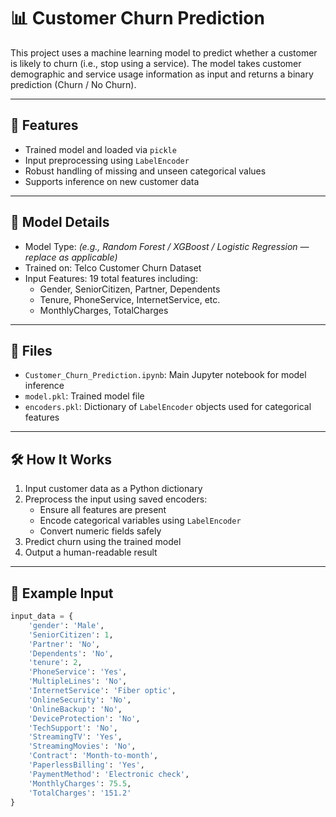 # 📊 Customer Churn Prediction

This project uses a machine learning model to predict whether a customer is likely to churn (i.e., stop using a service). The model takes customer demographic and service usage information as input and returns a binary prediction (Churn / No Churn).

---

## 🚀 Features

- Trained model and loaded via `pickle`
- Input preprocessing using `LabelEncoder`
- Robust handling of missing and unseen categorical values
- Supports inference on new customer data

---

## 🧠 Model Details

- Model Type: *(e.g., Random Forest / XGBoost / Logistic Regression — replace as applicable)*
- Trained on: Telco Customer Churn Dataset
- Input Features: 19 total features including:
  - Gender, SeniorCitizen, Partner, Dependents
  - Tenure, PhoneService, InternetService, etc.
  - MonthlyCharges, TotalCharges

---

## 📂 Files

- `Customer_Churn_Prediction.ipynb`: Main Jupyter notebook for model inference
- `model.pkl`: Trained model file
- `encoders.pkl`: Dictionary of `LabelEncoder` objects used for categorical features

---

## 🛠️ How It Works

1. Input customer data as a Python dictionary
2. Preprocess the input using saved encoders:
   - Ensure all features are present
   - Encode categorical variables using `LabelEncoder`
   - Convert numeric fields safely
3. Predict churn using the trained model
4. Output a human-readable result

---

## 🧪 Example Input

```python
input_data = {
    'gender': 'Male',
    'SeniorCitizen': 1,
    'Partner': 'No',
    'Dependents': 'No',
    'tenure': 2,
    'PhoneService': 'Yes',
    'MultipleLines': 'No',
    'InternetService': 'Fiber optic',
    'OnlineSecurity': 'No',
    'OnlineBackup': 'No',
    'DeviceProtection': 'No',
    'TechSupport': 'No',
    'StreamingTV': 'Yes',
    'StreamingMovies': 'No',
    'Contract': 'Month-to-month',
    'PaperlessBilling': 'Yes',
    'PaymentMethod': 'Electronic check',
    'MonthlyCharges': 75.5,
    'TotalCharges': '151.2'
}
